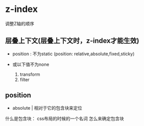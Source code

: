# z-index

调整Z轴的顺序

## 层叠上下文(层叠上下文时，z-index才能生效)

- position : 不为static  (position: relative,absolute,fixed,sticky)

- 或以下值不为none
    1. transform
    2. filter


## position

- absolute | 相对于它的包含块来定位

什么是包含块： css布局的时候的一个名词
怎么来确定包含块